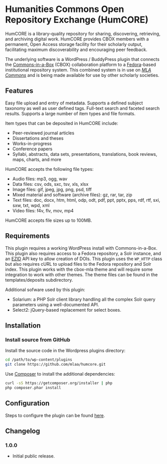 Humanities Commons Open Repository Exchange (HumCORE)
=================

HumCORE is a library-quality repository for sharing, discovering, retrieving, and archiving digital work. HumCORE provides CBOX members with a permanent, Open Access storage facility for their scholarly output, facilitating maximum discoverability and encouraging peer feedback.

The underlying software is a WordPress / BuddyPress plugin that connects the [Commons-in-a-Box][1] (CBOX) collaboration platform to a [Fedora][2]-based institutional repository system. This combined system is in use on [_MLA Commons_][3] and is being made available for use by other scholarly societies.

## Features

Easy file upload and entry of metadata. 
Supports a defined subject taxonomy as well as user defined tags. 
Full-text search and faceted search results. 
Supports a large number of item types and file formats. 

Item types that can be deposited in HumCORE include:

- Peer-reviewed journal articles
- Dissertations and theses
- Works-in-progress
- Conference papers
- Syllabi, abstracts, data sets, presentations, translations, book reviews, maps, charts, and more

HumCORE accepts the following file types:

- Audio files: mp3, ogg, wav
- Data files: csv, ods, sxc, tsv, xls, xlsx
- Image files: gif, jpeg, jpg, png, psd, tiff
- Mixed material and software (archive files): gz, rar, tar, zip
- Text files: doc, docx, htm, html, odp, odt, pdf, ppt, pptx, pps, rdf, rtf, sxi, sxw, txt, wpd, xml
- Video files: f4v, flv, mov, mp4

HumCORE accepts file sizes up to 100MB.

## Requirements

This plugin requires a working WordPress install with Commons-in-a-Box. This plugin also requires access to a Fedora repository, a Solr instance, and an [EZID][4] API key to allow creation of DOIs. This plugin uses the `WP_HTTP` class but also requires cURL to upload files to the Fedora repository and Solr index. This plugin works with the cbox-mla theme and will require some integration to work with other themes. The theme files can be found in the templates/deposits subdirectory.

Additional sofware used by this plugin:

- Solarium: a PHP Solr client library handling all the complex Solr query parameters using a well-documented API.
- Select2: jQuery-based replacement for select boxes.

## Installation

### Install source from GitHub

Install the source code in the Wordpress plugins directory:

```sh
cd /path/to/wp-content/plugins
git clone https://github.com/mlaa/humcore.git
```

Use [Composer][5] to install the additional dependencies:

```sh
curl -sS https://getcomposer.org/installer | php
php composer.phar install
```

## Configuration

Steps to configure the plugin can be found [here](docs/configure.md).

## Changelog

### 1.0.0
* Initial public release.


[1]: http://commonsinabox.org
[2]: http://www.fedora-commons.org
[3]: https://commons.mla.org
[4]: http://ezid.cdlib.org
[5]: https://getcomposer.org

